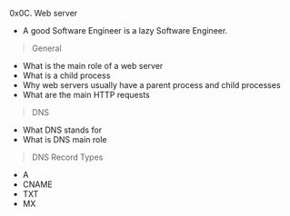 0x0C. Web server

- A good Software Engineer is a lazy Software Engineer. 

> General
- What is the main role of a web server
- What is a child process
- Why web servers usually have a parent process and child processes
- What are the main HTTP requests
> DNS
- What DNS stands for
- What is DNS main role
> DNS Record Types
- A
- CNAME
- TXT
- MX
